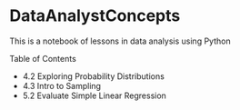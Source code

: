 # DataAnalystConcepts
This is a notebook of lessons in data analysis using Python

Table of Contents
 - 4.2 Exploring Probability Distributions
 - 4.3 Intro to Sampling
 - 5.2 Evaluate Simple Linear Regression
